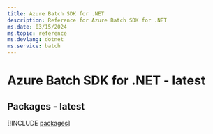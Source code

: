 ```yaml
---
title: Azure Batch SDK for .NET
description: Reference for Azure Batch SDK for .NET
ms.date: 03/15/2024
ms.topic: reference
ms.devlang: dotnet
ms.service: batch
---
```

# Azure Batch SDK for .NET - latest
## Packages - latest
[!INCLUDE [packages](batch-index.md)]